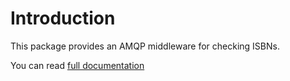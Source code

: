 Introduction
============

This package provides an AMQP middleware for checking ISBNs.

You can read [full documentation](http://edeposit-amqp-isbn.readthedocs.org/cs/latest/ "Full Documentation")
